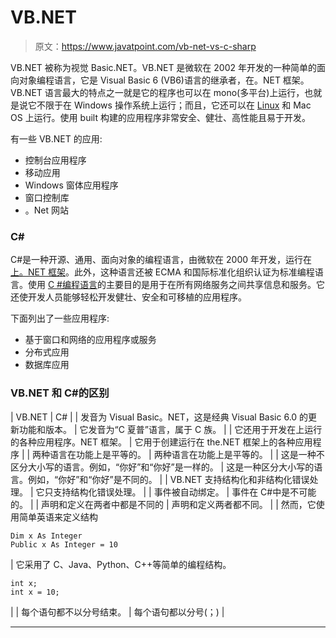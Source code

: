 # VB.NET

> 原文：<https://www.javatpoint.com/vb-net-vs-c-sharp>

VB.NET 被称为视觉 Basic.NET。VB.NET 是微软在 2002 年开发的一种简单的面向对象编程语言，它是 Visual Basic 6 (VB6)语言的继承者，在。NET 框架。VB.NET 语言最大的特点之一就是它的程序也可以在 mono(多平台)上运行，也就是说它不限于在 Windows 操作系统上运行；而且，它还可以在 [Linux](https://www.javatpoint.com/linux-tutorial) 和 Mac OS 上运行。使用 built 构建的应用程序非常安全、健壮、高性能且易于开发。

有一些 VB.NET 的应用:

*   控制台应用程序
*   移动应用
*   Windows 窗体应用程序
*   窗口控制库
*   。Net 网站

### C#

C#是一种开源、通用、面向对象的编程语言，由微软在 2000 年开发，运行在[上。NET 框架](https://www.javatpoint.com/net-framework)。此外，这种语言还被 ECMA 和国际标准化组织认证为标准编程语言。使用 [C #编程语言](https://www.javatpoint.com/c-sharp-tutorial)的主要目的是用于在所有网络服务之间共享信息和服务。它还使开发人员能够轻松开发健壮、安全和可移植的应用程序。

下面列出了一些应用程序:

*   基于窗口和网络的应用程序或服务
*   分布式应用
*   数据库应用

### VB.NET 和 C#的区别

| VB.NET | C# |
| 发音为 Visual Basic。NET，这是经典 Visual Basic 6.0 的更新功能和版本。 | 它发音为“C 夏普”语言，属于 C 族。 |
| 它还用于开发在上运行的各种应用程序。NET 框架。 | 它用于创建运行在 the.NET 框架上的各种应用程序 |
| 两种语言在功能上是平等的。 | 两种语言在功能上是平等的。 |
| 这是一种不区分大小写的语言。例如，“你好”和“你好”是一样的。 | 这是一种区分大小写的语言。例如，“你好”和“你好”是不同的。 |
| VB.NET 支持结构化和非结构化错误处理。 | 它只支持结构化错误处理。 |
| 事件被自动绑定。 | 事件在 C#中是不可能的。 |
| 声明和定义在两者中都是不同的 | 声明和定义两者都不同。 |
| 然而，它使用简单英语来定义结构

```
Dim x As Integer
Public x As Integer = 10
```

 | 它采用了 C、Java、Python、C++等简单的编程结构。

```
int x;
int x = 10;
```

 |
| 每个语句都不以分号结束。 | 每个语句都以分号(；) |

* * *